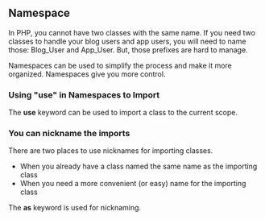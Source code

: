 ## Namespace  
In PHP, you cannot have two classes with the same name. If you need two classes to handle your blog users and app users, you will need to name those: Blog_User and App_User. But, those prefixes are hard to manage.  
  
Namespaces can be used to simplify the process and make it more organized. Namespaces give you more control.  
  
### Using "use" in Namespaces to Import  

The **use** keyword can be used to import a class to the current scope.

### You can nickname the imports

There are two places to use nicknames for importing classes.
* When you already have a class named the same name as the importing class
* When you need a more convenient (or easy) name for the importing class

The  **as**  keyword is used for nicknaming.